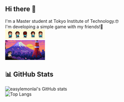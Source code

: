## Hi there 👋
I'm a Master student at Tokyo Institute of Technology.🤓  
I'm developing a simple game with my friends!🥳  
![描述文字](https://github.com/easylemonlai/easylemonlai/blob/main/%E8%A7%92%E8%89%B21.gif?raw=true)  
![描述文字](https://github.com/easylemonlai/easylemonlai/blob/main/%E6%97%A5%E6%9C%AC%E7%9D%A1%E8%A7%89.gif?raw=true)  
## 📊 GitHub Stats

![easylemonlai's GitHub stats](https://github-readme-stats.vercel.app/api?username=easylemonlai&show_icons=true&theme=tokyonight)  
![Top Langs](https://github-readme-stats.vercel.app/api/top-langs/?username=easylemonlai&layout=compact&theme=tokyonight)


<!--
**easylemonlai/easylemonlai** is a ✨ _special_ ✨ repository because its `README.md` (this file) appears on your GitHub profile.

Here are some ideas to get you started:

- 🔭 I’m currently working on ...
- 🌱 I’m currently learning ...
- 👯 I’m looking to collaborate on ...
- 🤔 I’m looking for help with ...
- 💬 Ask me about ...
- 📫 How to reach me: ...
- 😄 Pronouns: ...
- ⚡ Fun fact: ...
-->
